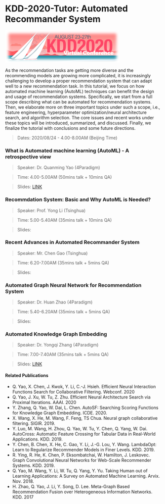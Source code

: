 # KDD-2020-Tutor: Automated Recommander System

[![KDD-2020](images/KDD.png "KDD-2020")](images/KDD.png)

As the recommendation tasks are getting more diverse and the recommending models are growing more complicated, it is increasingly challenging to develop a proper recommendation system that can adapt well to a new recommendation task. In this tutorial, we focus on how automated machine learning (AutoML) techniques can benefit the design and usage of recommendation systems. Specifically, we start from a full scope describing what can be automated for recommendation systems. Then, we elaborate more on three important topics under such a scope, i.e., feature engineering, hyperparameter optimization/neural architecture search, and algorithm selection. The core issues and recent works under these topics will be introduced, summarized, and discussed. Finally, we finalize the tutorial with conclusions and some future directions.

> Dates: 2020/08/24 - 4.00-8.00AM (Beijing Time)

### What is Automated machine learning (AutoML) - A retrospective view
> Speaker: Dr. Quanming Yao (4Paradigm)

> Time: 4.00-5.00AM (50mins talk + 10mins QA)

> Slides: [LINK](slides/Part1-AutoML.pdf)

### Recommdation System: Basic and Why AutoML is Needed?
> Speaker: Prof. Yong Li (Tsinghua)

> Time: 5.00-5.40AM (35mins talk + 10mins QA)

> Slides: 

### Recent Advances in Automated Recommander System
> Speaker: Mr. Chen Gao (Tsinghua)

> Time: 6.20-7.00AM (35mins talk + 5mins QA)

> Slides: 

### Automated Graph Neural Network for Recommendation System
> Speaker: Dr. Huan Zhao (4Paradigm)

> Time: 5.40-6.20AM (35mins talk + 5mins QA)

> Slides: 

### Automated Knowledge Graph Embedding
> Speaker: Dr. Yongqi Zhang (4Paradigm)

> Time: 7.00-7.40AM (35mins talk + 5mins QA)

> Slides: [LINK](slides/Part5-KG.pdf)

#### Related Publications
- Q. Yao, X. Chen, J. Kwok, Y. Li, C.-J. Hsieh. Efficient Neural Interaction Functions Search for Collaborative Filtering. Webconf. 2020
- Q. Yao, J. Xu, W. Tu, Z. Zhu. Efficient Neural Architecture Search via Proximal Iterations. AAAI. 2020
- Y. Zhang, Q. Yao, W. Dai, L. Chen. AutoSF: Searching Scoring Functions for Knowledge Graph Embedding. ICDE. 2020.
- X. Wang, X. He, M. Wang, F. Feng, TS Chua. Neural graph collaborative filtering. SIGIR. 2019.
- Y. Luo, M. Wang, H. Zhou, Q. Yao, W. Tu, Y. Chen, Q. Yang, W. Dai. AutoCross: Automatic Feature Crossing for Tabular Data in Real-World Applications. KDD. 2019.
- Y. Chen, B. Chen, X. He, C. Gao, Y. Li, J.-G. Lou, Y. Wang. LambdaOpt: Learn to Regularize Recommender Models in Finer Levels. KDD. 2019.
- R. Ying, R. He, K. Chen, P. Eksombatchai, W. Hamilton, J. Leskovec. Graph Convolutional Neural Networks for Web-Scale Recommender Systems. KDD. 2019.
- Q. Yao, M. Wang, Y. Li, W. Tu, Q. Yang, Y. Yu. Taking Human out of Learning Applications: A Survey on Automated Machine Learning. Arvix. Nov. 2018.
- H. Zhao, Q. Yao, J. Li, Y. Song, D. Lee. Meta-Graph Based Recommendation Fusion over Heterogeneous Information Networks. KDD. 2017
